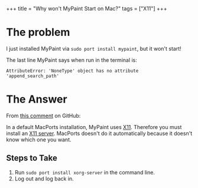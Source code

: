 +++
title = "Why won't MyPaint Start on Mac?"
tags = ["X11"]
+++

# The problem
I just installed MyPaint via ``sudo port install mypaint``, but it won't start!

The last line MyPaint says when run in the terminal is:

```shell
AttributeError: 'NoneType' object has no attribute 'append_search_path'
```

# The Answer
From [this comment][comment] on GitHub:

In a default MacPorts installation, MyPaint uses [X11][X11]. Therefore you must install
an [X11 server][X11-MacPorts]. MacPorts doesn't do it automatically because it doesn't know which
one you want.

## Steps to Take
1. Run `sudo port install xorg-server` in the command line.
2. Log out and log back in.

[comment]: https://github.com/mypaint/mypaint/issues/1154#issuecomment-1264564317
[X11]: https://en.wikipedia.org/wiki/X11
[X11-MacPorts]: https://ports.macports.org/port/xorg-server/
